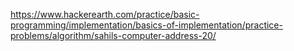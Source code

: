 https://www.hackerearth.com/practice/basic-programming/implementation/basics-of-implementation/practice-problems/algorithm/sahils-computer-address-20/
